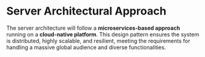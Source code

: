 # Server Architectural Approach

The server architecture will follow a **microservices-based approach** running on a **cloud-native platform**. This design pattern ensures the system is distributed, highly scalable, and resilient, meeting the requirements for handling a massive global audience and diverse functionalities.
